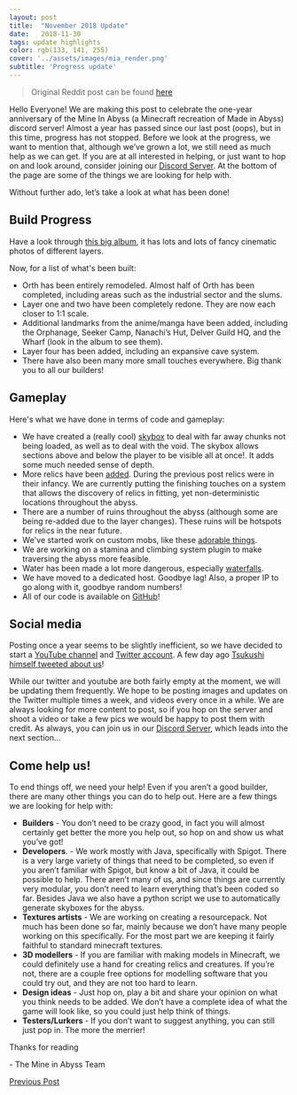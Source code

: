 ```yaml
---
layout: post
title:  "November 2018 Update"
date:   2018-11-30
tags: update highlights
color: rgb(133, 141, 255)
cover: '../assets/images/mia_render.png'
subtitle: 'Progress update'
---
```


> Original Reddit post can be found [here](https://www.reddit.com/r/MadeInAbyss/comments/a1xlwy/mine_in_abyss_one_year_progress_update/?st=jp4ngmlz&sh=8bffa722)

Hello Everyone! We are making this post to celebrate the one-year anniversary of the Mine In Abyss (a Minecraft recreation of Made in Abyss) discord server! Almost a year has passed since our last post (oops), but in this time, progress has not stopped. Before we look at the progress, we want to mention that, although we’ve grown a lot, we still need as much help as we can get. If you are at all interested in helping, or just want to hop on and look around, consider joining our [Discord Server](https://discord.gg/jDd7x8V). At the bottom of the page are some of the things we are looking for help with.

Without further ado, let’s take a look at what has been done!

## Build Progress

Have a look through [this big album](https://imgur.com/a/gRzMdKM), it has lots and lots of fancy cinematic photos of different layers.

Now, for a list of what's been built:

* Orth has been entirely remodeled. Almost half of Orth has been completed, including areas such as the industrial sector and the slums.
* Layer one and two have been completely redone. They are now each closer to 1:1 scale.
* Additional landmarks from the anime/manga have been added, including the Orphanage, Seeker Camp, Nanachi’s Hut, Delver Guild HQ, and the Wharf (look in the album to see them).
* Layer four has been added, including an expansive cave system.
* There have also been many more small touches everywhere. Big thank you to all our builders!

## Gameplay
Here's what we have done in terms of code and gameplay:

* We have created a (really cool) [skybox](https://imgur.com/a/mY56k6X) to deal with far away chunks not being loaded, as well as to deal with the void. The skybox allows sections above and below the player to be visible all at once!. It adds some much needed sense of depth.
* More relics have been [added](https://imgur.com/a/ILk6g6v). During the previous post relics were in their infancy. We are currently putting the finishing touches on a system that allows the discovery of relics in fitting, yet non-deterministic locations throughout the abyss.
* There are a number of ruins throughout the abyss (although some are being re-added due to the layer changes). These ruins will be hotspots for relics in the near future.
* We've started work on custom mobs, like these [adorable things](https://imgur.com/a/VqPc1Wa).
* We are working on a stamina and climbing system plugin to make traversing the abyss more feasible.
* Water has been made a lot more dangerous, especially [waterfalls](https://imgur.com/EjQa4Jk).
* We have moved to a dedicated host. Goodbye lag! Also, a proper IP to go along with it, goodbye random numbers!
* All of our code is available on [GitHub](https://github.com/mineinabyss)!

## Social media
Posting once a year seems to be slightly inefficient, so we have decided to start a [YouTube channel](https://www.youtube.com/channel/UCcN3FYcYDX5fk-sJX8yG3ig) and [Twitter account](https://twitter.com/MineAbyss). A few day ago [Tsukushi himself tweeted about us](https://twitter.com/tukushiA/status/1067036815410917381)!

 While our twitter and youtube are both fairly empty at the moment, we will be updating them frequently. We hope to be posting images and updates on the Twitter multiple times a week, and videos every once in a while. We are always looking for more content to post, so if you hop on the server and shoot a video or take a few pics we would be happy to post them with credit. As always, you can join us in our [Discord Server](https://discord.gg/jDd7x8V), which leads into the next section...

## Come help us!
To end things off, we need your help! Even if you aren’t a good builder, there are many other things you can do to help out. Here are a few things we are looking for help with:

* **Builders** - You don’t need to be crazy good, in fact you will almost certainly get better the more you help out, so hop on and show us what you’ve got!
* **Developers**. - We work mostly with Java, specifically with Spigot. There is a very large variety of things that need to be completed, so even if you aren’t familiar with Spigot, but know a bit of Java, it could be possible to help. There aren’t many of us, and since things are currently very modular, you don’t need to learn everything that’s been coded so far. Besides Java we also have a python script we use to automatically generate skyboxes for the abyss.
* **Textures artists** - We are working on creating a resourcepack. Not much has been done so far, mainly because we don’t have many people working on this specifically. For the most part we are keeping it fairly faithful to standard minecraft textures.
* **3D modellers** - If you are familiar with making models in Minecraft, we could definitely use a hand for creating relics and creatures. If you’re not, there are a couple free options for modelling software that you could try out, and they are not too hard to learn.
* **Design ideas** - Just hop on, play a bit and share your opinion on what you think needs to be added. We don’t have a complete idea of what the game will look like, so you could just help think of things.
* **Testers/Lurkers** - If you don’t want to suggest anything, you can still just pop in. The more the merrier!

Thanks for reading

\- The Mine in Abyss Team

[Previous Post](https://www.reddit.com/r/MadeInAbyss/comments/7ru0kb/mine_in_abyss_made_in_abyss_minecraft_recreation/)
